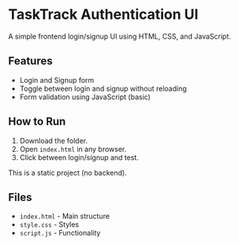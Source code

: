# TaskTrack Authentication UI

A simple frontend login/signup UI using HTML, CSS, and JavaScript.

## Features
- Login and Signup form
- Toggle between login and signup without reloading
- Form validation using JavaScript (basic)

## How to Run
1. Download the folder.
2. Open `index.html` in any browser.
3. Click between login/signup and test.

This is a static project (no backend).

## Files
- `index.html` - Main structure
- `style.css` - Styles
- `script.js` - Functionality
